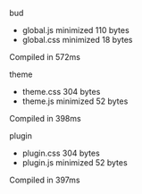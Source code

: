 bud

 - global.js       minimized       110 bytes
 - global.css       minimized       18 bytes

Compiled in 572ms

 theme

 - theme.css       304 bytes
 - theme.js       minimized       52 bytes

Compiled in 398ms

 plugin

 - plugin.css       304 bytes
 - plugin.js       minimized       52 bytes

Compiled in 397ms